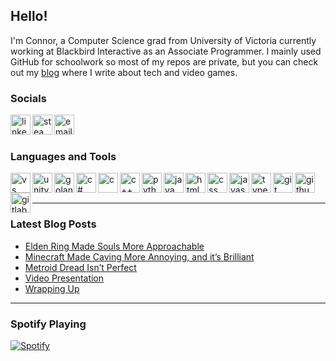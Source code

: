 ## Hello!

I'm Connor, a Computer Science grad from University of Victoria currently working at Blackbird Interactive as an Associate Programmer. I mainly used GitHub for schoolwork so most of my repos are private, but you can check out my [blog] where I write about tech and video games.

### Socials

[<img align="left" alt="linkedin" width="32px" src="https://img.icons8.com/color/48/000000/linkedin.png" />][linkedin]
[<img align="left" alt="steam" width="32px" src="https://img.icons8.com/fluency/48/000000/steam.png" />][steam]
[<img align="left" alt="email" width="32px" src="https://img.icons8.com/fluency/48/000000/email-open.png" />][email]


<br />
<br />

### Languages and Tools

<img align="left" alt="vs code" width="32px" src="https://img.icons8.com/color/48/000000/visual-studio-code-2019.png" />
<img align="left" alt="unity" width="32px" src="https://img.icons8.com/color/48/000000/unity.png" />
<img align="left" alt="golang" width="32px" src="https://img.icons8.com/color/48/000000/golang.png" />
<img align="left" alt="c#" width="32px" src="https://img.icons8.com/color/48/000000/c-sharp-logo.png" />
<img align="left" alt="c" width="32px" src="https://img.icons8.com/color/48/000000/c-programming.png" />
<img align="left" alt="c++" width="32px" src="https://img.icons8.com/color/48/000000/c-plus-plus-logo.png" />
<img align="left" alt="python" width="32px" src="https://img.icons8.com/color/48/000000/python.png" />
<img align="left" alt="java" width="32px" src="https://img.icons8.com/color/48/000000/java-coffee-cup-logo--v1.png" />
<img align="left" alt="html" width="32px" src="https://img.icons8.com/color/48/000000/html-5--v1.png" />
<img align="left" alt="css" width="32px" src="https://img.icons8.com/color/48/000000/css3.png" />
<img align="left" alt="javascript" width="32px" src="https://img.icons8.com/color/48/000000/javascript--v1.png" />
<img align="left" alt="typescript" width="32px" src="https://img.icons8.com/color/48/000000/typescript--v1.png" />
<img align="left" alt="git" width="32px" src="https://img.icons8.com/color/48/000000/git.png" />
<img align="left" alt="github" width="32px" src="https://img.icons8.com/fluency/48/000000/github.png" />
<img align="left" alt="gitlab" width="32px" src="https://img.icons8.com/color/48/000000/gitlab.png" />

<br />
<br />

---

### Latest Blog Posts
<!-- BLOG-POST-LIST:START -->
- [Elden Ring Made Souls More Approachable](https://connorpickles.github.io//gaming/Elden-Ring-Made-Souls-More-Approachable/)
- [Minecraft Made Caving More Annoying, and it’s Brilliant](https://connorpickles.github.io//gaming/Minecraft-Made-Caving-More-Annoying/)
- [Metroid Dread Isn’t Perfect](https://connorpickles.github.io//gaming/Metroid-Dread-Isn't-Perfect/)
- [Video Presentation](https://connorpickles.github.io//honors%20project/video-explanation/)
- [Wrapping Up](https://connorpickles.github.io//honors%20project/wrapping-up/)
<!-- BLOG-POST-LIST:END -->

---

### Spotify Playing

[![Spotify](https://novatorem-lovat-mu.vercel.app/api/spotify)](https://open.spotify.com/user/seapicklez)

[blog]: https://connorpickles.github.io
[linkedin]: https://www.linkedin.com/in/connor-pickles-49a391133/
[steam]: https://steamcommunity.com/id/seapickles/
[email]: mailto:cpickles98@gmail.com
